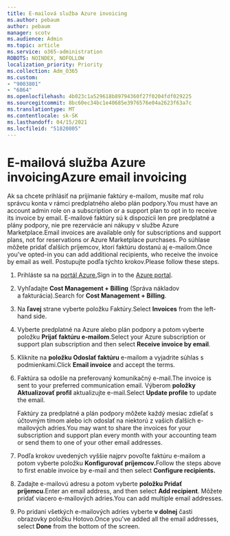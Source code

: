 ```yaml
---
title: E-mailová služba Azure invoicing
ms.author: pebaum
author: pebaum
manager: scotv
ms.audience: Admin
ms.topic: article
ms.service: o365-administration
ROBOTS: NOINDEX, NOFOLLOW
localization_priority: Priority
ms.collection: Adm_O365
ms.custom:
- "9003801"
- "6864"
ms.openlocfilehash: 4b023c1a529618b89794360f27f0204fdf029225
ms.sourcegitcommit: 8bc60ec34bc1e40685e3976576e04a2623f63a7c
ms.translationtype: MT
ms.contentlocale: sk-SK
ms.lasthandoff: 04/15/2021
ms.locfileid: "51820805"
---
```

# <a name="azure-email-invoicing"></a><span data-ttu-id="f6ded-102">E-mailová služba Azure invoicing</span><span class="sxs-lookup"><span data-stu-id="f6ded-102">Azure email invoicing</span></span>

<span data-ttu-id="f6ded-103">Ak sa chcete prihlásiť na prijímanie faktúry e-mailom, musíte mať rolu správcu konta v rámci predplatného alebo plán podpory.</span><span class="sxs-lookup"><span data-stu-id="f6ded-103">You must have an account admin role on a subscription or a support plan to opt in to receive its invoice by email.</span></span> <span data-ttu-id="f6ded-104">E-mailové faktúry sú k dispozícii len pre predplatné a plány podpory, nie pre rezervácie ani nákupy v službe Azure Marketplace.</span><span class="sxs-lookup"><span data-stu-id="f6ded-104">Email invoices are available only for subscriptions and support plans, not for reservations or Azure Marketplace purchases.</span></span> <span data-ttu-id="f6ded-105">Po súhlase môžete pridať ďalších príjemcov, ktorí faktúru dostanú aj e-mailom.</span><span class="sxs-lookup"><span data-stu-id="f6ded-105">Once you've opted-in you can add additional recipients, who receive the invoice by email as well.</span></span> <span data-ttu-id="f6ded-106">Postupujte podľa týchto krokov.</span><span class="sxs-lookup"><span data-stu-id="f6ded-106">Please follow these steps.</span></span>

1. <span data-ttu-id="f6ded-107">Prihláste sa na [portál Azure.](https://portal.azure.com/)</span><span class="sxs-lookup"><span data-stu-id="f6ded-107">Sign in to the [Azure portal](https://portal.azure.com/).</span></span>
2. <span data-ttu-id="f6ded-108">Vyhľadajte **Cost Management + Billing** (Správa nákladov a fakturácia).</span><span class="sxs-lookup"><span data-stu-id="f6ded-108">Search for **Cost Management + Billing**.</span></span>
3. <span data-ttu-id="f6ded-109">Na **ľavej** strane vyberte položku Faktúry.</span><span class="sxs-lookup"><span data-stu-id="f6ded-109">Select **Invoices** from the left-hand side.</span></span>
4. <span data-ttu-id="f6ded-110">Vyberte predplatné na Azure alebo plán podpory a potom vyberte položku **Prijať faktúru e-mailom**.</span><span class="sxs-lookup"><span data-stu-id="f6ded-110">Select your Azure subscription or support plan subscription and then select **Receive invoice by email**.</span></span>
5. <span data-ttu-id="f6ded-111">Kliknite na **položku Odoslať faktúru** e-mailom a vyjadrite súhlas s podmienkami.</span><span class="sxs-lookup"><span data-stu-id="f6ded-111">Click **Email invoice** and accept the terms.</span></span>
6. <span data-ttu-id="f6ded-112">Faktúra sa odošle na preferovaný komunikačný e-mail.</span><span class="sxs-lookup"><span data-stu-id="f6ded-112">The invoice is sent to your preferred communication email.</span></span> <span data-ttu-id="f6ded-113">Výberom **položky Aktualizovať profil** aktualizujte e-mail.</span><span class="sxs-lookup"><span data-stu-id="f6ded-113">Select **Update profile** to update the email.</span></span>  

    <span data-ttu-id="f6ded-114">Faktúry za predplatné a plán podpory môžete každý mesiac zdieľať s účtovným tímom alebo ich odoslať na niektorú z vašich ďalších e-mailových adries.</span><span class="sxs-lookup"><span data-stu-id="f6ded-114">You may want to share the invoices for your subscription and support plan every month with your accounting team or send them to one of your other email addresses.</span></span>  

7. <span data-ttu-id="f6ded-115">Podľa krokov uvedených vyššie najprv povoľte faktúru e-mailom a potom vyberte položku  **Konfigurovať príjemcov.**</span><span class="sxs-lookup"><span data-stu-id="f6ded-115">Follow the steps above to first enable invoice by e-mail and then select  **Configure recipients.**</span></span>
8. <span data-ttu-id="f6ded-116">Zadajte e-mailovú adresu a potom vyberte **položku Pridať príjemcu**.</span><span class="sxs-lookup"><span data-stu-id="f6ded-116">Enter an email address, and then select **Add recipient**.</span></span> <span data-ttu-id="f6ded-117">Môžete pridať viacero e-mailových adries.</span><span class="sxs-lookup"><span data-stu-id="f6ded-117">You can add multiple email addresses.</span></span>
9. <span data-ttu-id="f6ded-118">Po pridaní všetkých e-mailových adries vyberte **v dolnej** časti obrazovky položku Hotovo.</span><span class="sxs-lookup"><span data-stu-id="f6ded-118">Once you've added all the email addresses, select **Done** from the bottom of the screen.</span></span>
